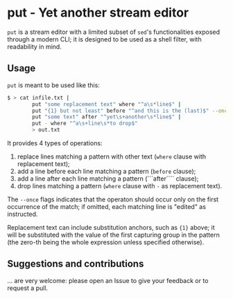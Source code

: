 # put - Yet another stream editor

```put``` is a stream editor with a limited subset of ```sed```'s functionalities exposed through a modern CLI; it is designed to be used as a shell filter, with readability in mind.

## Usage

```put``` is meant to be used like this:

```bash
$ > cat infile.txt | 
        put "some replacement text" where "^a\s*line$" | 
        put "{1} but not least" before "^and this is the (last)$" --once |
        put "some text" after "^yet\s+another\s*line$" |         
        put - where "^a\s+line\s*to drop$"  
        > out.txt 
```

It provides 4 types of operations:
1. replace lines matching a pattern with other text (```where``` clause with replacement text);
2. add a line before each line matching a pattern (```before``` clause);
3. add a line after each line matching a pattern (```after```` clause);
4. drop lines matching a pattern (```where``` clause with ```-``` as replacement text).

The ```--once``` flags indicates that the operaton should occur only on the first occurrence of the match; if omitted, each matching line is "edited" as instructed.

Replacement text can include substitution anchors, such as ```{1}``` above; it will be substituted with the value of the first capturing group in the pattern (the zero-th being the whole expression unless specified otherwise). 

## Suggestions and contributions

... are very welcome: please open an Issue to give your feedback or to request a pull.
